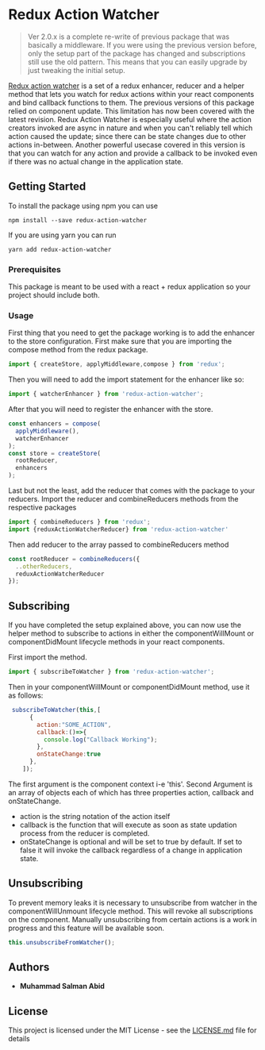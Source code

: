 # Redux Action Watcher
>Ver 2.0.x is a complete re-write of previous package that was basically a middleware. If you were using the previous version before, only the setup part of the package has changed and subscriptions still use the old pattern. This means that you can easily upgrade by just tweaking the initial setup.

[Redux action watcher](https://github.com/salman3k1/redux-action-watcher) is a set of a redux enhancer, reducer and a helper method that lets you watch for redux actions within your react components and bind callback functions to them. The previous versions of this package relied on component update. This limitation has now been covered with the latest revision. Redux Action Watcher is especially useful where the action creators invoked are async in nature and when you can't reliably tell which action caused the update; since there can be state changes due to other actions in-between. Another powerful usecase covered in this version is that you can watch for any action and provide a callback to be invoked even if there was no actual change in the application state.

## Getting Started

To install the package using npm you can use
```
npm install --save redux-action-watcher
```

If you are using yarn you can run
```
yarn add redux-action-watcher
```

### Prerequisites

This package is meant to be used with a react + redux application so your project should include both.

### Usage

First thing that you need to get the package working is to add the enhancer to the store configuration.
First make sure that you are importing the compose method from the redux package.

```javascript
import { createStore, applyMiddleware,compose } from 'redux';
```

Then you will need to add the import statement for the enhancer like so:

```javascript
import { watcherEnhancer } from 'redux-action-watcher';
```

After that you will need to register the enhancer with the store.

```javascript
const enhancers = compose(
  applyMiddleware(),
  watcherEnhancer
);
const store = createStore(
  rootReducer,
  enhancers
);
```
Last but not the least, add the reducer that comes with the package to your reducers. Import the reducer and combineReducers methods from the respective packages

```javascript
import { combineReducers } from 'redux';
import {reduxActionWatcherReducer} from 'redux-action-watcher'
```

Then add reducer to the array passed to combineReducers method

```javascript
const rootReducer = combineReducers({
  ..otherReducers,
  reduxActionWatcherReducer
});
```
## Subscribing

If you have completed the setup explained above, you can now use the helper method to subscribe to actions in either the componentWillMount or componentDidMount lifecycle methods in your react components.

First import the method.

```javascript
import { subscribeToWatcher } from 'redux-action-watcher';
```

Then in your componentWillMount or componentDidMount method, use it as follows:

```javascript
 subscribeToWatcher(this,[
      {  
        action:"SOME_ACTION",
        callback:()=>{
          console.log("Callback Working");
        },
        onStateChange:true
      },
    ]);
```

The first argument is the component context i-e 'this'. Second Argument is an array of objects each of which has three properties action, callback and onStateChange.
* action is the string notation of the action itself
* callback is the function that will execute as soon as state updation process from the reducer is completed.
* onStateChange is optional and will be set to true by default. If set to false it will invoke the callback regardless of a change in application state.

## Unsubscribing

To prevent memory leaks it is necessary to unsubscribe from watcher in the componentWillUnmount lifecycle method. This will revoke all subscriptions on the component. Manually unsubscribing from certain actions is a work in progress and this feature will be available soon. 

```javascript
this.unsubscribeFromWatcher();
```


## Authors

* **Muhammad Salman Abid**

## License

This project is licensed under the MIT License - see the [LICENSE.md](https://github.com/salman3k1/redux-action-watcher/blob/master/LICENSE.md) file for details

